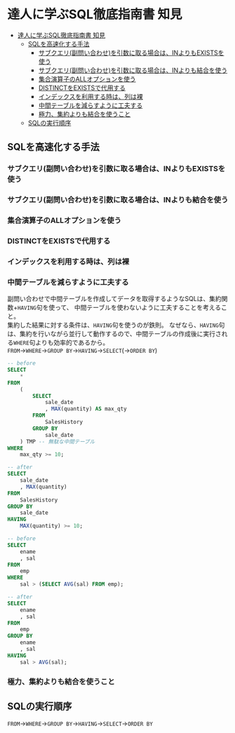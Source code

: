 # 達人に学ぶSQL徹底指南書 知見
- [達人に学ぶSQL徹底指南書 知見](#達人に学ぶsql徹底指南書-知見)
  - [SQLを高速化する手法](#sqlを高速化する手法)
    - [サブクエリ(副問い合わせ)を引数に取る場合は、INよりもEXISTSを使う](#サブクエリ副問い合わせを引数に取る場合はinよりもexistsを使う)
    - [サブクエリ(副問い合わせ)を引数に取る場合は、INよりも結合を使う](#サブクエリ副問い合わせを引数に取る場合はinよりも結合を使う)
    - [集合演算子のALLオプションを使う](#集合演算子のallオプションを使う)
    - [DISTINCTをEXISTSで代用する](#distinctをexistsで代用する)
    - [インデックスを利用する時は、列は裸](#インデックスを利用する時は列は裸)
    - [中間テーブルを減らすように工夫する](#中間テーブルを減らすように工夫する)
    - [極力、集約よりも結合を使うこと](#極力集約よりも結合を使うこと)
  - [SQLの実行順序](#sqlの実行順序)

## SQLを高速化する手法
### サブクエリ(副問い合わせ)を引数に取る場合は、INよりもEXISTSを使う
### サブクエリ(副問い合わせ)を引数に取る場合は、INよりも結合を使う
### 集合演算子のALLオプションを使う
### DISTINCTをEXISTSで代用する
### インデックスを利用する時は、列は裸
### 中間テーブルを減らすように工夫する
副問い合わせで中間テーブルを作成してデータを取得するようなSQLは、集約関数+`HAVING`句を使って、
中間テーブルを使わないように工夫することを考えること。<br>
集約した結果に対する条件は、`HAVING`句を使うのが鉄則。
なぜなら、`HAVING`句は、集約を行いながら並行して動作するので、中間テーブルの作成後に実行される`WHERE`句よりも効率的であるから。<br>
`FROM`→`WHERE`→`GROUP BY`→`HAVING`→`SELECT`(→`ORDER BY`)
```sql
-- before
SELECT
    * 
FROM
    ( 
        SELECT
            sale_date
            , MAX(quantity) AS max_qty 
        FROM
            SalesHistory 
        GROUP BY
            sale_date
    ) TMP -- 無駄な中間テーブル
WHERE
    max_qty >= 10;

-- after
SELECT
    sale_date
    , MAX(quantity) 
FROM
    SalesHistory 
GROUP BY
    sale_date 
HAVING
    MAX(quantity) >= 10;
```

```sql
-- before
SELECT
    ename
    , sal 
FROM
    emp 
WHERE
    sal > (SELECT AVG(sal) FROM emp);

-- after
SELECT
    ename
    , sal 
FROM
    emp 
GROUP BY
    ename
    , sal 
HAVING
    sal > AVG(sal);
```

### 極力、集約よりも結合を使うこと

## SQLの実行順序
`FROM`→`WHERE`→`GROUP BY`→`HAVING`→`SELECT`→`ORDER BY`
